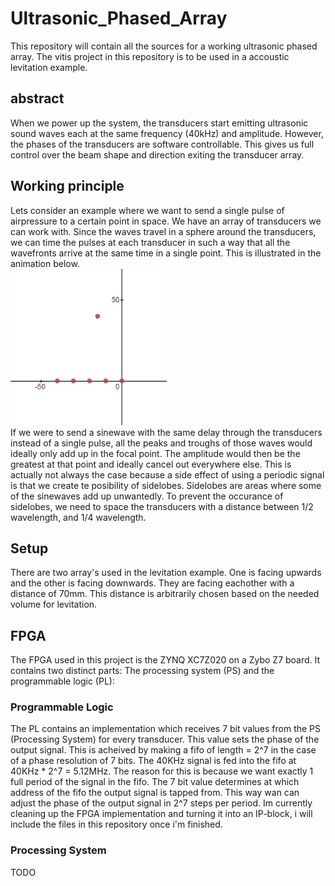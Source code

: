 ﻿# Ultrasonic_Phased_Array
This repository will contain all the sources for a working ultrasonic phased array.
The vitis project in this repository is to be used in a accoustic levitation example.

## abstract
When we power up the system, the transducers start emitting ultrasonic sound waves each at the same frequency (40kHz) and amplitude. However, the phases of the transducers are software controllable. This gives us full control over the beam shape and direction exiting the transducer array.

## Working principle
Lets consider an example where we want to send a single pulse of airpressure to a certain point in space. We have an array of transducers we can work with. Since the waves travel in a sphere around the transducers, we can time the pulses at each transducer in such a way that all the wavefronts arrive at the same time in a single point. This is illustrated in the animation below.
<br>
[<img src="img/gifsmos_single_focus.gif" width="250px"/>](img/gifsmos_single_focus.gif)
<br>
If we were to send a sinewave with the same delay through the transducers instead of a single pulse, all the peaks and troughs of those waves would ideally only add up in the focal point. The amplitude would then be the greatest at that point and ideally cancel out everywhere else. This is actually not always the case because a side effect of using a periodic signal is that we create te posibility of sidelobes. Sidelobes are areas where some of the sinewaves add up unwantedly. To prevent the occurance of sidelobes, we need to space the transducers with a distance between 1/2 wavelength, and 1/4 wavelength. 

## Setup
There are two array's used in the levitation example. One is facing upwards and the other is facing downwards. They are facing eachother with a distance of 70mm. This distance is arbitrarily chosen based on the needed volume for levitation.

## FPGA
The FPGA used in this project is the ZYNQ XC7Z020 on a Zybo Z7 board. It contains two distinct parts: The processing system (PS) and the programmable logic (PL):

### Programmable Logic
The PL contains an implementation which receives 7 bit values from the PS (Processing System) for every transducer. This value sets the phase of the output signal. This is acheived by making a fifo of length = 2^7 in the case of a phase resolution of 7 bits. The 40KHz signal is fed into the fifo at 40KHz * 2^7 = 5.12MHz. The reason for this is because we want exactly 1 full period of the signal in the fifo. The 7 bit value determines at which address of the fifo the output signal is tapped from. This way wan can adjust the phase of the output signal in 2^7 steps per period.
Im currently cleaning up the FPGA implementation and turning it into an IP-block, i will include the files in this repository once i'm finished.

### Processing System
TODO
